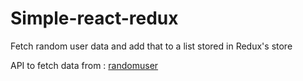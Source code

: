 # Simple-react-redux

Fetch random user data and add that to a list stored in Redux's store

API to fetch data from : [randomuser](https://randomuser.me/api)
